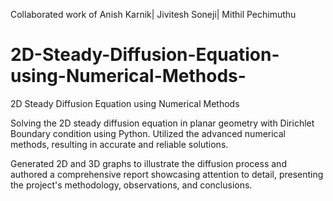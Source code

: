 Collaborated work of Anish Karnik| Jivitesh Soneji| Mithil Pechimuthu
# 2D-Steady-Diffusion-Equation-using-Numerical-Methods-
2D Steady Diffusion Equation using Numerical Methods     

Solving the 2D steady diffusion equation in planar geometry with Dirichlet Boundary condition using Python. Utilized the advanced numerical methods, resulting in accurate and reliable solutions.

Generated 2D and 3D graphs to illustrate the diffusion process and authored a comprehensive report showcasing attention to detail, presenting the project's methodology, observations, and conclusions.
